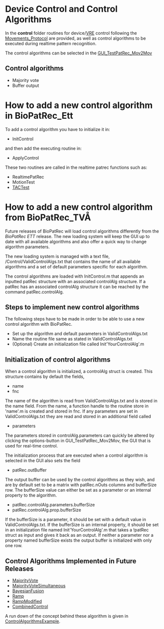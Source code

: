# Device Control and Control Algorithms #

In the **control** folder routines for device/[VRE](VRE.md) control following the [Movements\_Protocol](Movements_Protocol.md) are provided, as well as control algorithms to be executed during realtime pattern recognition.

The control algorithms can be selected in the [GUI\_TestPatRec\_Mov2Mov](GUI_TestPatRec_Mov2Mov.md)

## Control algorithms ##

  * Majority vote
  * Buffer output


# How to add a new control algorithm in BioPatRec\_Ett #

To add a control algorithm you have to initialize it in:

  * InitControl

and then add the executing routine in:

  * ApplyControl

These two routines are called in the realtime patrec functions such as:

  * RealtimePatRec
  * MotionTest
  * [TACTest](TACTest.md)


# How to add a new control algorithm from BioPatRec\_TVÅ #

Future releases of BioPatRec will load control algorithms differently from the _BioPatRec ETT_ release. The new loading system will keep the GUI up to date with all available algorithms and also offer a quick way to change algorithm parameters.

The new loading system is managed with a text file, /Control/ValidControlAlgs.txt that contains the name of all available algorithms and a set of default parameters specific for each algorithm.

The control algorithms are loaded with InitControl.m that appends an inputted patRec structure with an associated controlAlg structure. If a patRec has an associated controlAlg structure it can be reached by the command patRec.controlAlg.

## Steps to implement new control algorithms ##

The following steps have to be made in order to be able to use a new control algorithm with BioPatRec.

  * Set up the algorithm and default parameters in ValidControlAlgs.txt
  * Name the routine file same as stated in ValidControlAlgs.txt
  * (Optional) Create an initialization file called Init'YourControlAlg'.m

## Initialization of control algorithms ##

When a control algorithm is initialized, a controlAlg struct is created. This structure contains by default the fields,

  * name
  * fnc

The name of the algorithm is read from ValidControlAlgs.txt and is stored in the name field. From the name, a function handle to the routine store in 'name'.m is created and stored in fnc. If any parameters are set in ValidControlAlgs.txt they are read and stored in an additional field called

  * parameters

The parameters stored in controlAlg.parameters can quickly be altered by
clicking the options-button in GUI\_TestPatRec\_Mov2Mov, the GUI that is used for real-time control.

The initialization process that are executed when a control algorithm is selected in the GUI also sets the field

  * patRec.outBuffer

The output buffer can be used by the control algorithms as they wish, and are by default set to be a matrix with patRec.nOuts columns and bufferSize row. The bufferSize value can either be set as a parameter or an internal property to the algorithm.

  * patRec.controlAlg.parameters.bufferSize
  * patRec.controlAlg.prop.bufferSize

If the bufferSize is a parameter, it should be set with a default value in ValidControlAlgs.txt. If the bufferSize is an internal property, it should be set in an initialization file named Init'YourControlAlg'.m that takes a !patRec struct as input and gives it back as an output. If neither a parameter nor a property named bufferSize exists the output buffer is initialized with only one row.

## Control Algorithms Implemented in Future Releases ##

  * [MajorityVote](MajorityVote.md)
  * [MajorityVoteSimultaneous](MajorityVoteSimultaneous.md)
  * [BayesianFusion](BayesianFusion.md)
  * [Ramp](Ramp.md)
  * [RampModified](RampModified.md)
  * [CombinedControl](CombinedControl.md)

A run down of the concept behind these algorithm is given in [ControlAlgorithmsExample](ControlAlgorithmsExample.md).